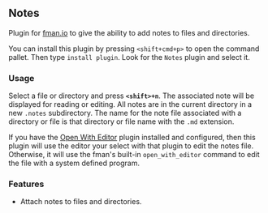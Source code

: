 ## Notes

Plugin for [fman.io](https://fman.io) to give the ability to add notes to files and 
directories.

You can install this plugin by pressing `<shift+cmd+p>` to open the command pallet. 
Then type `install plugin`. Look for the `Notes` plugin and select it.

### Usage

Select a file or directory and press **`<shift>+n`**. The associated note will be 
displayed for reading or editing. All notes are in the current directory in a new 
`.notes` subdirectory. The name for the note file associated with a directory or 
file is that directory or file name with the `.md` extension.

If you have the [Open With Editor](https://github.com/raguay/OpenWithEditor) plugin installed and configured, then this 
plugin will use the editor your select with that plugin to edit the notes file.
Otherwise, it will use the fman's built-in `open_with_editor`  command to edit 
the file with a system defined program.

### Features

 - Attach notes to files and directories.
